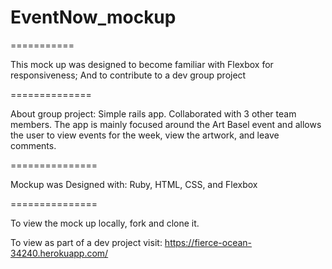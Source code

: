 # EventNow_mockup
===========

This mock up was designed to become familiar with Flexbox for responsiveness;
And to contribute to a dev group project

==============

About group project: 
Simple rails app. Collaborated with 3 other team members. The app is mainly focused around the Art Basel event and allows the user to view events for the week, view the artwork, and leave comments. 

===============

Mockup was Designed with: Ruby, HTML, CSS, and Flexbox

===============

To view the mock up locally, fork and clone it.

To view as part of a dev project visit: https://fierce-ocean-34240.herokuapp.com/

